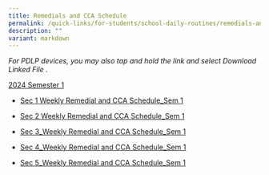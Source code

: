 ```yaml
---
title: Remedials and CCA Schedule
permalink: /quick-links/for-students/school-daily-routines/remedials-and-cca-schedule/
description: ""
variant: markdown
---
```

_For PDLP devices, you may also tap and hold the link and select Download Linked File ._

<u>2024 Semester 1</u> <br>


* [Sec 1 Weekly Remedial and CCA Schedule_Sem 1](/files/Sec_1_Weekly_Remedial_CCA_Routine_2024_semester_1__22_Dec_2023_.pdf)



* [Sec 2 Weekly Remedial and CCA Schedule_Sem 1](/files/Sec_2_Weekly_Remedial_CCA_Routine_2024_semester_1__22_Dec_2023_.pdf)



* [Sec 3_Weekly Remedial and CCA Schedule_Sem 1](/files/Sec_3_Weekly_Remedial_CCA_Routine_2024_semester_1__22_Dec_2023_.pdf)



* [Sec 4_Weekly Remedial and CCA Schedule_Sem 1](/files/Sec_4_Weekly_Remedial_CCA_Routine_2024_semester_1__22_Dec_2023_.pdf)



* [Sec 5_Weekly Remedial and CCA Schedule_Sem 1](/files/Sec_5_Weekly_Remedial_CCA_Routine_2024_semester_1__22_Dec_2023_.pdf)
